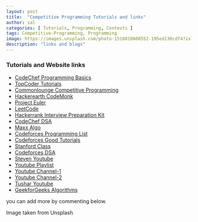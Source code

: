 ```yaml
---
layout: post
title:  "Competitive Programming Tutorials and links"
author: sal
categories: [ Tutorials, Programming, Contests ]
tags: Competitive-Programming, Programming
image: https://images.unsplash.com/photo-1518818608552-195ed130cdf4?ixlib=rb-1.2.1&ixid=eyJhcHBfaWQiOjEyMDd9&auto=format&fit=crop&w=750&q=80
description: "links and blogs"
---
```



### Tutorials and Website links

- [CodeChef Programming Basics](https://www.codechef.com/ioi/basics) 
- [TopCoder Tutorials](https://www.topcoder.com/community/competitive-programming/tutorials/) 
- [Commonlounge Competitive Programming](https://www.commonlounge.com/discussion/55e14de95aed4baa84f61bcb4c14ca3c#syllabus)   
- [Hackerearth CodeMonk](https://www.hackerearth.com/practice/codemonk/) 
- [Project Euler](https://projecteuler.net/archives) 
- [LeetCode](https://leetcode.com/) 
- [Hackerrank Interview Preparation Kit](https://www.hackerrank.com/interview/interview-preparation-kit) 
- [CodeChef DSA](https://discuss.codechef.com/t/data-structures-and-algorithms/6599) 
- [Maxx Algo](http://e-maxx.ru/algo/)  
- [Codeforces Programming List](https://codeforces.com/blog/entry/23054) 
- [Codeforces Good Tutorials](https://codeforces.com/blog/entry/57282) 
- [Stanford Class](http://web.stanford.edu/class/cs97si/)  
- [Codeforces DSA](https://codeforces.com/blog/entry/13529) 
- [Steven Youtube](https://www.youtube.com/user/StevenSkiena/videos) 
- [Youtube Playlist](https://www.youtube.com/playlist?list=PL07B3F10B48592010) 
- [Youtube Channel-1](https://www.youtube.com/channel/UCRPMAqdtSgd0Ipeef7iFsKw/videos) 
- [Youtube Channel-2](https://www.youtube.com/channel/UCRPMAqdtSgd0Ipeef7iFsKw/videos) 
- [Tushar Youtube](https://www.youtube.com/user/tusharroy2525/featured)  
- [GeekforGeeks Algorithms]( https://www.geeksforgeeks.org/fundamentals-of-algorithms/)


you can add more by commenting below.

Image taken from Unsplash
